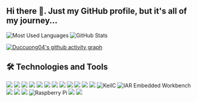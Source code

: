 ## Hi there 👋. Just my GitHub profile, but it's all of my journey...

![Most Used Languages](https://github-readme-stats.vercel.app/api/top-langs/?username=Duccuong04&layout=compact&bg_color=ADD8E6)
![GitHub Stats](https://github-readme-stats.vercel.app/api?username=Duccuong04&show_icons=true&theme=tokyonight)

[![Duccuong04's github activity graph](https://github-readme-activity-graph.vercel.app/graph?username=Duccuong04&theme=tokyo-night)](https://github.com/Duccuong04/github-readme-activity-graph)

## 🛠️ Technologies and Tools

<p align="left">
  <img src="https://img.shields.io/badge/C-%2300599C.svg?style=for-the-badge&logo=c&logoColor=white"/>
  <img src="https://img.shields.io/badge/C%2B%2B-%2300599C.svg?style=for-the-badge&logo=c%2B%2B&logoColor=white"/>
  <img src="https://img.shields.io/badge/Python-%2314354C.svg?style=for-the-badge&logo=python&logoColor=white"/>
  <img src="https://img.shields.io/badge/Assembly-%23A8B9CC.svg?style=for-the-badge&logo=gnubash&logoColor=white"/>
  <img src="https://img.shields.io/badge/CMake-%2300ADD8.svg?style=for-the-badge&logo=cmake&logoColor=white"/>
  <img src="https://img.shields.io/badge/Makefile-%23f2f2f2.svg?style=for-the-badge&logo=gnu&logoColor=black"/>
  <img src="https://img.shields.io/badge/Bash-%234EAA25.svg?style=for-the-badge&logo=gnubash&logoColor=white"/>
  <img src="https://img.shields.io/badge/Shell%20Script-%23213A3E.svg?style=for-the-badge&logo=gnubash&logoColor=white"/>
  <img src="https://img.shields.io/badge/Git-%23F05032.svg?style=for-the-badge&logo=git&logoColor=white"/>
  <img src="https://img.shields.io/badge/OpenOCD-%23007ACC.svg?style=for-the-badge&logo=visualstudio&logoColor=white"/>
  <img src="https://img.shields.io/badge/VS%20Code-%23007ACC.svg?style=for-the-badge&logo=visual-studio-code&logoColor=white"/>
  <img src="https://img.shields.io/badge/GCC-%23FF6600.svg?style=for-the-badge&logo=gnu&logoColor=white"/>
  <img src="https://img.shields.io/badge/KeilC-%230082C9.svg?style=for-the-badge&logoColor=white" alt="KeilC"/>
  <img src="https://img.shields.io/badge/IAR-%23C1462A.svg?style=for-the-badge&logoColor=white" alt="IAR Embedded Workbench"/>
  <img src="https://img.shields.io/badge/Jenkins-%23D24939.svg?style=for-the-badge&logo=jenkins&logoColor=white"/>
  <img src="https://img.shields.io/badge/GNU-%23000000.svg?style=for-the-badge&logo=gnu&logoColor=white"/>
  <img src="https://img.shields.io/badge/Linux-%23000000.svg?style=for-the-badge&logo=linux&logoColor=white"/>
  <img src="https://img.shields.io/badge/Logic%20Analyzer-%23707070.svg?style=for-the-badge&logo=raspberrypi&logoColor=white" alt="Raspberry Pi"/>
  <img src="https://img.shields.io/badge/STM32-%230073B5.svg?style=for-the-badge&logo=stmicroelectronics&logoColor=white"/>
  <img src="https://img.shields.io/badge/ESP32-%23FFFFFF.svg?style=for-the-badge&logo=esphome&logoColor=black"/>
</p>




<!--
**Duccuong04/Duccuong04** is a ✨ _special_ ✨ repository because its `README.md` (this file) appears on your GitHub profile.

Here are some ideas to get you started:

- 🔭 I’m currently working on ...
- 🌱 I’m currently learning ...
- 👯 I’m looking to collaborate on ...
- 🤔 I’m looking for help with ...
- 💬 Ask me about ...
- 📫 How to reach me: ...
- 😄 Pronouns: ...
- ⚡ Fun fact: ...
-->
